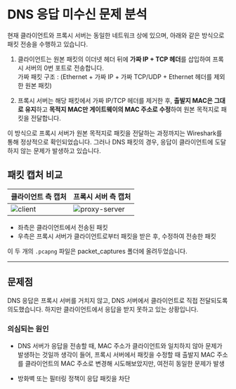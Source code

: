 # DNS 응답 미수신 문제 분석

현재 클라이언트와 프록시 서버는 동일한 네트워크 상에 있으며, 아래와 같은 방식으로 패킷 전송을 수행하고 있습니다.

1) 클라이언트는 원본 패킷의 이더넷 헤더 뒤에 **가짜 IP + TCP 헤더**를 삽입하여 프록시 서버의 0번 포트로 전송합니다.  
가짜 패킷 구조 : (Ethernet + 가짜 IP + 가짜 TCP/UDP + Ethernet 헤더를 제외한 원본 패킷)

2) 프록시 서버는 해당 패킷에서 가짜 IP/TCP 헤더를 제거한 후, **출발지 MAC은 그대로 유지**하고 **목적지 MAC만 게이트웨이의 MAC 주소로 수정**하여 원본 목적지로 패킷을 전달합니다.

이 방식으로 프록시 서버가 원본 목적지로 패킷을 전달하는 과정까지는 Wireshark를 통해 정상적으로 확인되었습니다. 그러나 DNS 패킷의 경우, 응답이 클라이언트에 도달하지 않는 문제가 발생하고 있습니다.

## 패킷 캡처 비교

| 클라이언트 측 캡처 | 프록시 서버 측 캡처 |
|--------------------|----------------------|
|![client](https://github.com/user-attachments/assets/eb44c04a-69d5-420d-8324-9b9667539341)|![proxy-server](https://github.com/user-attachments/assets/c86b6de2-f5a5-4271-8526-8782963137e7)


- 좌측은 클라이언트에서 전송된 패킷
- 우측은 프록시 서버가 클라이언트로부터 패킷을 받은 후, 수정하여 전송한 패킷

이 두 개의 `.pcapng` 파일은 packet_captures 폴더에 올려두었습니다.

---
## 문제점

DNS 응답은 프록시 서버를 거치지 않고, DNS 서버에서 클라이언트로 직접 전달되도록 의도했습니다. 하지만 클라이언트에서 응답을 받지 못하고 있는 상황입니다.

### 의심되는 원인

- DNS 서버가 응답을 전송할 때, MAC 주소가 클라이언트와 일치하지 않아 문제가 발생하는 것일까 생각이 들어, 프록시 서버에서 패킷을 수정할 때 출발지 MAC 주소를 클라이언트의 MAC 주소로 변경해 시도해보았지만, 여전히 동일한 문제가 발생

- 방화벽 또는 필터링 정책이 응답 패킷을 차단
